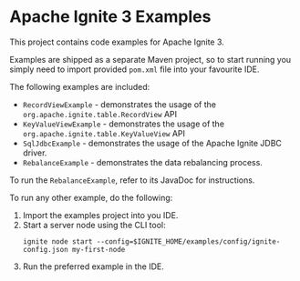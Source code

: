 # Apache Ignite 3 Examples

This project contains code examples for Apache Ignite 3.

Examples are shipped as a separate Maven project, so to start running you simply need
to import provided `pom.xml` file into your favourite IDE.

The following examples are included:
* `RecordViewExample` - demonstrates the usage of the `org.apache.ignite.table.RecordView` API
* `KeyValueViewExample` - demonstrates the usage of the `org.apache.ignite.table.KeyValueView` API
* `SqlJdbcExample` - demonstrates the usage of the Apache Ignite JDBC driver.
* `RebalanceExample` - demonstrates the data rebalancing process.

To run the `RebalanceExample`, refer to its JavaDoc for instructions.

To run any other example, do the following:
1. Import the examples project into you IDE.
2. Start a server node using the CLI tool:
   ```
   ignite node start --config=$IGNITE_HOME/examples/config/ignite-config.json my-first-node
   ```
3. Run the preferred example in the IDE.
